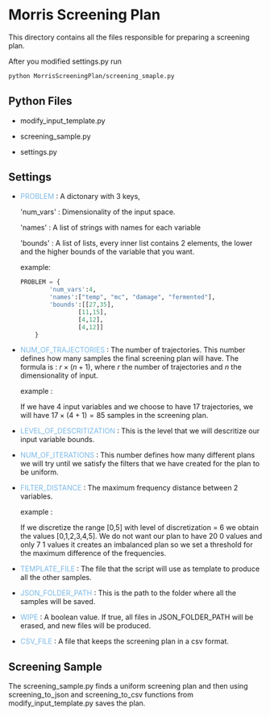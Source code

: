 # Morris Screening Plan

This directory contains all the files responsible for preparing a screening plan.

After you modified settings.py run

```bash
python MorrisScreeningPlan/screening_smaple.py
```

## Python Files

- modify_input_template.py

- screening_sample.py

- settings.py

## Settings 

- <span style="color:#7CB9E8">PROBLEM</span> :  A dictonary with 3 keys,

    'num_vars' : Dimensionality of the input space.

    'names' : A list of strings with names for each variable

    'bounds' : A list of lists, every inner list contains 2 elements, the lower and the higher bounds of the variable that you want.

    example:

    ```python
    PROBLEM = {
            'num_vars':4,
            'names':["temp", "mc", "damage", "fermented"],
            'bounds':[[27,35],
                    [11,15],
                    [4,12],
                    [4,12]]
        }
    ```

- <span style="color:#7CB9E8">NUM_OF_TRAJECTORIES</span> : The number of trajectories. This number defines how many samples the final screening plan will have. The formula is : $r \times (n+1)$, where $r$ the number of trajectories and $n$ the dimensionality of input.

    example :

    If we have 4 input variables and we choose to have 17 trajectories, we will have $17 \times (4 +1) = 85$ samples in the screening plan. 

-  <span style="color:#7CB9E8">LEVEL_OF_DESCRITIZATION</span> : This is the level that we will descritize our input variable bounds.

- <span style="color:#7CB9E8">NUM_OF_ITERATIONS</span> : This number defines how many different plans we will try until we satisfy the filters that we have created for the plan to be uniform.

- <span style="color:#7CB9E8">FILTER_DISTANCE</span> :  The maximum frequency distance between 2 variables.

    example : 

    If we discretize the range [0,5] with level of discretization = 6 we
    obtain the values [0,1,2,3,4,5]. We do not want our plan to have 20 0 values and only 7 1 values it creates an imbalanced plan  so we set a threshold for the maximum difference of the frequencies.

- <span style="color:#7CB9E8">TEMPLATE_FILE</span> : The file that the script will use as template to produce all the other samples.

- <span style="color:#7CB9E8">JSON_FOLDER_PATH</span> : This is the path to the folder where all the samples will be saved.

- <span style="color:#7CB9E8">WIPE</span> : A boolean value. If true, all files in JSON_FOLDER_PATH will be erased, and new files will be produced.

- <span style="color:#7CB9E8">CSV_FILE</span> : A file that keeps the screening plan in a csv format.

## Screening Sample

The screening_sample.py finds a uniform screening plan and then using screening_to_json and screening_to_csv functions from modify_input_template.py saves the plan.
 